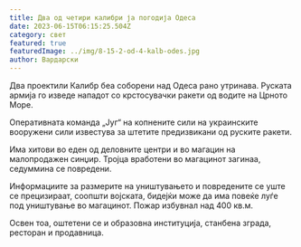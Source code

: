 ```yaml
---
title: Два од четири калибри ја погодија Одеса
date: 2023-06-15T06:15:25.504Z
category: свет
featured: true
featuredImage: ../img/8-15-2-od-4-kalb-odes.jpg
author: Вардарски
---
```

Два проектили Калибр беа соборени над Одеса рано утринава. Руската армија го изведе нападот со крстосувачки ракети од водите на Црното Море.

Оперативната команда „Југ“ на копнените сили на украинските вооружени сили известува за штетите предизвикани од руските ракети.

Има хитови во еден од деловните центри и во магацин на малопродажен синџир. Тројца вработени во магацинот загинаа, седуммина се повредени.

Информациите за размерите на уништувањето и повредените се уште се прецизираат, соопшти војската, бидејќи може да има повеќе луѓе под уништување во магацинот. Пожар избувнал над 400 кв.м.

Освен тоа, оштетени се и образовна институција, станбена зграда, ресторан и продавница.